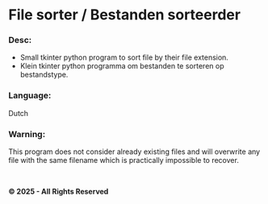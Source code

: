 # File sorter / Bestanden sorteerder

### Desc:

- Small tkinter python program to sort file by their file extension.
- Klein tkinter python programma om bestanden te sorteren op bestandstype.

### Language:

Dutch

### Warning:

This program does not consider already existing files and will overwrite any file with the same filename which is practically impossible to recover.

&nbsp;

**&copy; 2025 - All Rights Reserved**
